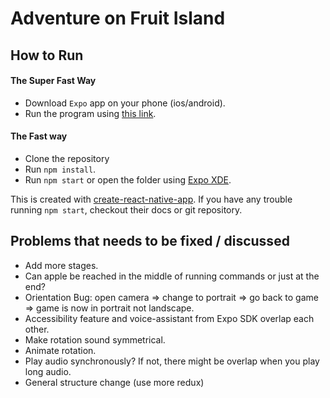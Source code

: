 # Adventure on Fruit Island

## How to Run

#### The Super Fast Way
- Download `Expo` app on your phone (ios/android).
- Run the program using [this link](https://exp.host/@seandkim/fruit_island_expo). 

#### The Fast way
- Clone the repository
- Run `npm install`.
- Run `npm start` or open the folder using [Expo XDE](https://expo.io/tools).

This is created with [create-react-native-app](https://facebook.github.io/react-native/blog/2017/03/13/introducing-create-react-native-app.html). If you have any trouble running `npm start`, checkout their docs or git repository.  

## Problems that needs to be fixed / discussed
- Add more stages.
- Can apple be reached in the middle of running commands or just at the end?
- Orientation Bug: open camera => change to portrait => go back to game => game is now in portrait not landscape.
- Accessibility feature and voice-assistant from Expo SDK overlap each other.
- Make rotation sound symmetrical.
- Animate rotation.
- Play audio synchronously? If not, there might be overlap when you play long audio.
- General structure change (use more redux)
